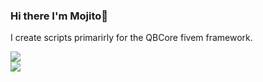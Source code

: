 ### Hi there I'm Mojito👋

I create scripts primarirly for the QBCore fivem framework.
<p style="center">
  <img src="https://github-readme-stats.vercel.app/api/top-langs/?username=Mojito-Fivem&theme=dark">
  <br>
  <img src="https://github-readme-stats.vercel.app/api?username=Mojito-Fivem&count_private=true&show_icons=true&theme=dark&layout=compact">
</p>
